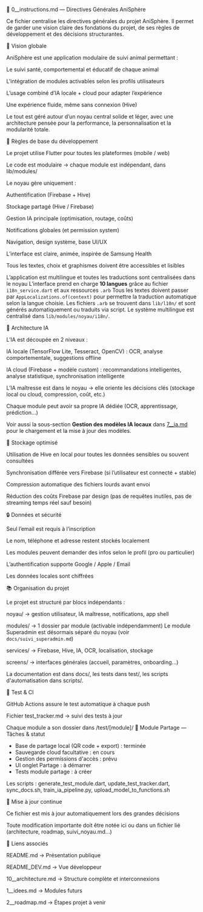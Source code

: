 📘 0__instructions.md — Directives Générales AniSphère

Ce fichier centralise les directives générales du projet AniSphère. Il permet de garder une vision claire des fondations du projet, de ses règles de développement et des décisions structurantes.

🧩 Vision globale

AniSphère est une application modulaire de suivi animal permettant :

Le suivi santé, comportemental et éducatif de chaque animal

L'intégration de modules activables selon les profils utilisateurs

L’usage combiné d’IA locale + cloud pour adapter l’expérience

Une expérience fluide, même sans connexion (Hive)

Le tout est géré autour d’un noyau central solide et léger, avec une architecture pensée pour la performance, la personnalisation et la modularité totale.

🔧 Règles de base du développement

Le projet utilise Flutter pour toutes les plateformes (mobile / web)

Le code est modulaire → chaque module est indépendant, dans lib/modules/

Le noyau gère uniquement :

Authentification (Firebase + Hive)

Stockage partagé (Hive / Firebase)

Gestion IA principale (optimisation, routage, coûts)

Notifications globales (et permission system)

Navigation, design système, base UI/UX

L’interface est claire, animée, inspirée de Samsung Health

Tous les textes, choix et graphismes doivent être accessibles et lisibles

L’application est multilingue et toutes les traductions sont centralisées dans le noyau
L’interface prend en charge **10 langues** grâce au fichier `i18n_service.dart` et aux ressources `.arb`
Tous les textes doivent passer par `AppLocalizations.of(context)` pour permettre la traduction automatique selon la langue choisie.
Les fichiers `.arb` se trouvent dans `lib/l10n/` et sont générés automatiquement ou traduits via script.
Le système multilingue est centralisé dans `lib/modules/noyau/i18n/`.

🧠 Architecture IA

L’IA est découpée en 2 niveaux :

IA locale (TensorFlow Lite, Tesseract, OpenCV) : OCR, analyse comportementale, suggestions offline

IA cloud (Firebase + modèle custom) : recommandations intelligentes, analyse statistique, synchronisation intelligente

L’IA maîtresse est dans le noyau → elle oriente les décisions clés (stockage local ou cloud, compression, coût, etc.)

Chaque module peut avoir sa propre IA dédiée (OCR, apprentissage, prédiction...)

Voir aussi la sous-section **Gestion des modèles IA locaux** dans [7__ia.md](7__ia.md) pour le chargement et la mise à jour des modèles.

💾 Stockage optimisé

Utilisation de Hive en local pour toutes les données sensibles ou souvent consultées

Synchronisation différée vers Firebase (si l’utilisateur est connecté + stable)

Compression automatique des fichiers lourds avant envoi

Réduction des coûts Firebase par design (pas de requêtes inutiles, pas de streaming temps réel sauf besoin)

🔒 Données et sécurité

Seul l’email est requis à l’inscription

Le nom, téléphone et adresse restent stockés localement

Les modules peuvent demander des infos selon le profil (pro ou particulier)

L’authentification supporte Google / Apple / Email

Les données locales sont chiffrées

📚 Organisation du projet

Le projet est structuré par blocs indépendants :

noyau/ → gestion utilisateur, IA maîtresse, notifications, app shell

modules/ → 1 dossier par module (activable indépendamment)
Le module Superadmin est désormais séparé du noyau (voir `docs/suivi_superadmin.md`)

services/ → Firebase, Hive, IA, OCR, localisation, stockage

screens/ → interfaces générales (accueil, paramètres, onboarding...)

La documentation est dans docs/, les tests dans test/, les scripts d'automatisation dans scripts/.

🧪 Test & CI

GitHub Actions assure le test automatique à chaque push

Fichier test_tracker.md → suivi des tests à jour

Chaque module a son dossier dans /test/[module]/
🔗 Module Partage — Tâches & statut
- Base de partage local (QR code + export) : terminée
- Sauvegarde cloud facultative : en cours
- Gestion des permissions d'accès : prévu
- UI onglet Partage : à démarrer
- Tests module partage : à créer

Les scripts : generate_test_module.dart, update_test_tracker.dart, sync_docs.sh, train_ia_pipeline.py, upload_model_to_functions.sh

📅 Mise à jour continue

Ce fichier est mis à jour automatiquement lors des grandes décisions

Toute modification importante doit être notée ici ou dans un fichier lié (architecture, roadmap, suivi_noyau.md...)

📝 Liens associés

README.md → Présentation publique

README_DEV.md → Vue développeur

10__architecture.md → Structure complète et interconnexions

1__idees.md → Modules futurs

2__roadmap.md → Étapes projet à venir


